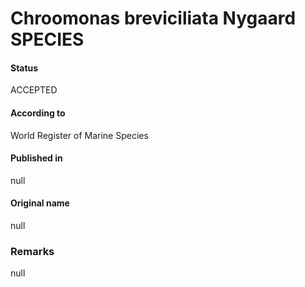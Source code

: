 Chroomonas breviciliata Nygaard SPECIES
=======

#### Status
ACCEPTED

#### According to
World Register of Marine Species

#### Published in
null

#### Original name
null

### Remarks
null